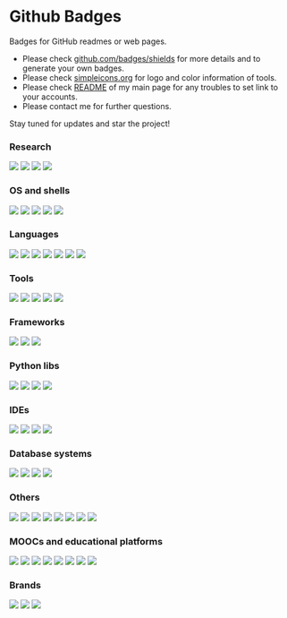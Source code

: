# Github Badges

Badges for GitHub readmes or web pages.   

* Please check [github.com/badges/shields](https://github.com/badges/shields) for more details and to generate your own badges.
* Please check [simpleicons.org](https://simpleicons.org/) for logo and color information of tools.
* Please check [README](https://github.com/kabartay/kabartay/blob/main/README.md) of my main page for any troubles to set link to your accounts. 
* Please contact me for further questions.

Stay tuned for updates and star the project!

### Research
[![](https://img.shields.io/badge/ORCID-informational?style=flat&logo=ORCID&logoColor=white&color=A6CE39)](https://orcid.org/link-to-your)
[![](https://img.shields.io/badge/Scopus-informational?style=flat&logo=Publons&logoColor=white&color=E9711C)](https://www.scopus.com/authid/detail.uri?authorId=link-to-your) 
[![](https://img.shields.io/badge/Publons-informational?style=flat&logo=Publons&logoColor=white&color=336699)](https://publons.com/researcher/link-to-your) 
[![](https://img.shields.io/badge/GoogleScholar-informational?style=flat&logo=Google-Scholar&logoColor=white&color=4285F4)](https://scholar.google.com/citations?user=link-to-your) 

### OS and shells
![](https://img.shields.io/badge/OS-Linux-informational?style=flat&logo=linux&logoColor=white&color=FCC624)
![](https://img.shields.io/badge/OS-Windows-informational?style=flat&logo=windows&logoColor=white&color=0078D6)
![](https://img.shields.io/badge/Debian-informational?style=flat&logo=debian&logoColor=white&color=A81D33)
![](https://img.shields.io/badge/Ubuntu-informational?style=flat&logo=ubuntu&logoColor=white&color=E95420)
![](https://img.shields.io/badge/Shell-Bash-informational?style=flat&logo=gnu-bash&logoColor=white&color=4EAA25)

### Languages
![](https://img.shields.io/badge/Code-Python-informational?style=flat&logo=python&logoColor=white&color=3776AB)
![](https://img.shields.io/badge/Code-Julia-informational?style=flat&logo=julia&logoColor=white&color=9558B2)
![](https://img.shields.io/badge/Code-C++-informational?style=flat&logo=cplusplus&logoColor=white&color=00599C)
![](https://img.shields.io/badge/Code-JavaScript-informational?style=flat&logo=javascript&logoColor=white&color=F7DF1E)
![](https://img.shields.io/badge/Code-PHP-informational?style=flat&logo=php&logoColor=white&color=777BB4)
![](https://img.shields.io/badge/Code-Perl-informational?style=flat&logo=Perl&logoColor=white&color=39457E)
![](https://img.shields.io/badge/Code-LaTeX-informational?style=flat&logo=LaTeX&logoColor=white&color=008080)

### Tools
![](https://img.shields.io/badge/Code-Jupyter-informational?style=flat&logo=jupyter&logoColor=white&color=F37626)
![](https://img.shields.io/badge/Code-Git-informational?style=flat&logo=Git&logoColor=white&color=F05032)
![](https://img.shields.io/badge/Code-Docker-informational?style=flat&logo=docker&logoColor=white&color=2496ED)
![](https://img.shields.io/badge/Code-Colab-informational?style=flat&logo=google-colab&logoColor=white&color=F4B400)
![](https://img.shields.io/badge/Code-Qt-informational?style=flat&logo=qt&logoColor=white&color=41CD52)

### Frameworks   
![](https://img.shields.io/badge/TensorFlow-informational?style=flat&logo=TensorFlow&logoColor=white&color=FF6F00)
![](https://img.shields.io/badge/Keras-informational?style=flat&logo=Keras&logoColor=white&color=D00000)
![](https://img.shields.io/badge/PyTorch-informational?style=flat&logo=PyTorch&logoColor=white&color=EE4C2C)

### Python libs
![](https://img.shields.io/badge/Pandas-informational?style=flat&logo=pandas&logoColor=white&color=150458)
![](https://img.shields.io/badge/NumPy-informational?style=flat&logo=numpy&logoColor=white&color=013243)
![](https://img.shields.io/badge/SciPy-informational?style=flat&logo=scipy&logoColor=white&color=8CAAE6)
![](https://img.shields.io/badge/ScikitLearn-informational?style=flat&logo=scikit-learn&logoColor=white&color=F7931E)

### IDEs
![](https://img.shields.io/badge/Code-VSCode-informational?style=flat&logo=visual-studio-code&logoColor=white&color=0078d7)
![](https://img.shields.io/badge/Code-Atom-informational?style=flat&logo=atom&logoColor=white&color=66595C)
![](https://img.shields.io/badge/Code-Emacs-informational?style=flat&logo=gnu-emacs&logoColor=white&color=7F5AB6)
![](https://img.shields.io/badge/Code-Vim-informational?style=flat&logo=vim&logoColor=white&color=019733)

### Database systems
![](https://img.shields.io/badge/SQLite-informational?style=flat&logo=sqlite&logoColor=white&color=003B57)
![](https://img.shields.io/badge/MySQL-informational?style=flat&logo=mysql&logoColor=white&color=4479A1)
![](https://img.shields.io/badge/PostgreSQL-informational?style=flat&logo=postgresql&logoColor=white&color=336791)
![](https://img.shields.io/badge/MongoDB-informational?style=flat&logo=mongodb&logoColor=white&color=47A248)

### Others
![](https://img.shields.io/badge/Apache-informational?style=flat&logo=apache&logoColor=white&color=D22128)
![](https://img.shields.io/badge/ApacheSpark-informational?style=flat&logo=apache-spark&logoColor=white&color=E25A1C)
![](https://img.shields.io/badge/Azure-informational?style=flat&logo=microsoft-azure&logoColor=white&color=0089D6)
![](https://img.shields.io/badge/Arduino-informational?style=flat&logo=arduino&logoColor=white&color=00979D)
![](https://img.shields.io/badge/Neo4j-informational?style=flat&logo=neo4j&logoColor=white&color=008CC1)
![](https://img.shields.io/badge/Confluence-informational?style=flat&logo=confluence&logoColor=white&color=172B4D)
![](https://img.shields.io/badge/Wolfram-informational?style=flat&logo=wolfram&logoColor=white&color=DD1100)
![](https://img.shields.io/badge/Overleaf-informational?style=flat&logo=overleaf&logoColor=white&color=47A141)

### MOOCs and educational platforms
![](https://img.shields.io/badge/edX-informational?style=flat&logo=edx&logoColor=white&color=02262B)
![](https://img.shields.io/badge/Coursera-informational?style=flat&logo=coursera&logoColor=white&color=0056D2)
![](https://img.shields.io/badge/FutureLearn-informational?style=flat&logo=futurelearn&logoColor=white&color=DE00A5)
![](https://img.shields.io/badge/Udemy-informational?style=flat&logo=udemy&logoColor=white&color=EC5252)
![](https://img.shields.io/badge/TED-informational?style=flat&logo=ted&logoColor=white&color=E62B1E)
![](https://img.shields.io/badge/Kaggle-informational?style=flat&logo=kaggle&logoColor=white&color=20BEFF)
![](https://img.shields.io/badge/LeetCode-informational?style=flat&logo=leetcode&logoColor=white&color=FFA116)
![](https://img.shields.io/badge/HackerRank-informational?style=flat&logo=hackerrank&logoColor=white&color=2EC866)

### Brands
![](https://img.shields.io/badge/Linux-informational?style=flat&logo=linux-foundation&logoColor=white&color=003764)
![](https://img.shields.io/badge/HP-informational?style=flat&logo=hp&logoColor=white&color=0096D6)
![](https://img.shields.io/badge/Dell-informational?style=flat&logo=dell&logoColor=white&color=007DB8)


